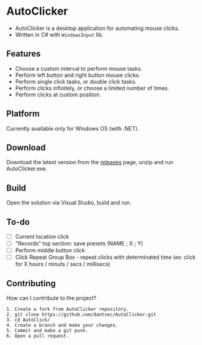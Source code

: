 # AutoClicker

- AutoClicker is a desktop application for automating mouse clicks.
- Written in C# with `WindowsInput` lib.

## Features ##
* Choose a custom interval to perform mouse tasks.
* Perform left button and right button mouse clicks.
* Perform single click tasks, or double click tasks.
* Perform clicks infinitely, or choose a limited number of times.
* Perform clicks at custom position.

## Platform ##
Currently available only for Windows OS (with .NET).

## Download ##
Download the latest version from the [releases](https://github.com/dantsec/AutoClicker/releases) page, unzip and run AutoClicker.exe.

## Build ##
Open the solution via Visual Studio, build and run.

## To-do ##
- [ ] Current location click
- [ ] "Records" top section: save presets (NAME ; X ; Y)
- [ ] Perform middle button click
- [ ] Click Repeat Group Box - repeat clicks with determinated time (ex: click for X hours / minuts / secs / millisecs)

## Contributing ##

How can I contribute to the project?

```
1. Create a fork from AutoClicker repository.
2. git clone https://github.com/dantsec/AutoClicker.git
3. cd AutoClick/
4. Create a branch and make your changes.
5. Commit and make a git push.
6. Open a pull request.
```
